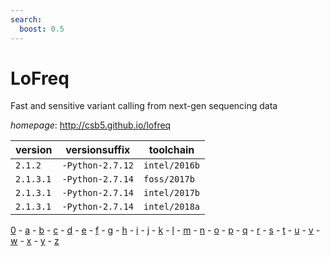 ```yaml
---
search:
  boost: 0.5
---
```

# LoFreq

Fast and sensitive variant calling from next-gen sequencing data

*homepage*: <http://csb5.github.io/lofreq>

version | versionsuffix | toolchain
--------|---------------|----------
``2.1.2`` | ``-Python-2.7.12`` | ``intel/2016b``
``2.1.3.1`` | ``-Python-2.7.14`` | ``foss/2017b``
``2.1.3.1`` | ``-Python-2.7.14`` | ``intel/2017b``
``2.1.3.1`` | ``-Python-2.7.14`` | ``intel/2018a``

[0](../0/index.md) - [a](../a/index.md) - [b](../b/index.md) - [c](../c/index.md) - [d](../d/index.md) - [e](../e/index.md) - [f](../f/index.md) - [g](../g/index.md) - [h](../h/index.md) - [i](../i/index.md) - [j](../j/index.md) - [k](../k/index.md) - [l](../l/index.md) - [m](../m/index.md) - [n](../n/index.md) - [o](../o/index.md) - [p](../p/index.md) - [q](../q/index.md) - [r](../r/index.md) - [s](../s/index.md) - [t](../t/index.md) - [u](../u/index.md) - [v](../v/index.md) - [w](../w/index.md) - [x](../x/index.md) - [y](../y/index.md) - [z](../z/index.md)

